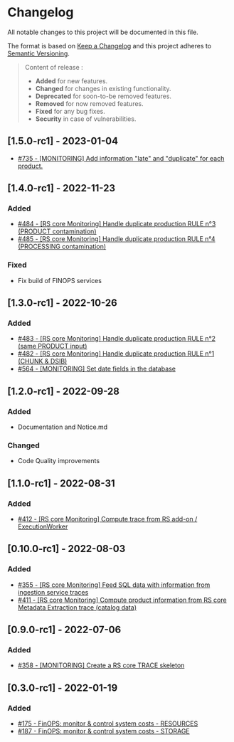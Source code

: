 # Changelog
All notable changes to this project will be documented in this file.

The format is based on [Keep a Changelog](https://keepachangelog.com/en/1.0.0/) and this project adheres to [Semantic Versioning](https://semver.org/spec/v2.0.0.html).

> Content of release :
> - **Added** for new features.
> - **Changed** for changes in existing functionality.
> - **Deprecated** for soon-to-be removed features.
> - **Removed** for now removed features.
> - **Fixed** for any bug fixes.
> - **Security** in case of vulnerabilities.

## [1.5.0-rc1] - 2023-01-04
- [#735 - [MONITORING] Add information "late" and "duplicate" for each product.](https://github.com/COPRS/rs-issues/issues/735)

## [1.4.0-rc1] - 2022-11-23
### Added
- [#484 - [RS core Monitoring] Handle duplicate production RULE n°3 (PRODUCT contamination)](https://github.com/COPRS/rs-issues/issues/484)
- [#485 - [RS core Monitoring] Handle duplicate production RULE n°4 (PROCESSING contamination)](https://github.com/COPRS/rs-issues/issues/485)
### Fixed
- Fix build of FINOPS services

## [1.3.0-rc1] - 2022-10-26
### Added
- [#483 - [RS core Monitoring] Handle duplicate production RULE n°2 (same PRODUCT input)](https://github.com/COPRS/rs-issues/issues/483)
- [#482 - [RS core Monitoring] Handle duplicate production RULE n°1 (CHUNK & DSIB)](https://github.com/COPRS/rs-issues/issues/482)
- [#564 - [MONITORING] Set date fields in the database](https://github.com/COPRS/rs-issues/issues/564)

## [1.2.0-rc1] - 2022-09-28
### Added
- Documentation and Notice.md
### Changed
- Code Quality improvements

## [1.1.0-rc1] - 2022-08-31
### Added
- [#412 - [RS core Monitoring] Compute trace from RS add-on / ExecutionWorker](https://github.com/COPRS/rs-issues/issues/412)

## [0.10.0-rc1] - 2022-08-03
### Added
- [#355 - [RS core Monitoring] Feed SQL data with information from ingestion service traces](https://github.com/COPRS/rs-issues/issues/355)
- [#411 - [RS core Monitoring] Compute product information from RS core Metadata Extraction trace (catalog data)](https://github.com/COPRS/rs-issues/issues/411)

## [0.9.0-rc1] - 2022-07-06
### Added
- [#358 - [MONITORING] Create a RS core TRACE skeleton](https://github.com/COPRS/rs-issues/issues/358)

## [0.3.0-rc1] - 2022-01-19
### Added
- [#175 - FinOPS: monitor & control system costs - RESOURCES](https://github.com/COPRS/rs-issues/issues/175)
- [#187 - FinOPS: monitor & control system costs - STORAGE](https://github.com/COPRS/rs-issues/issues/187)
